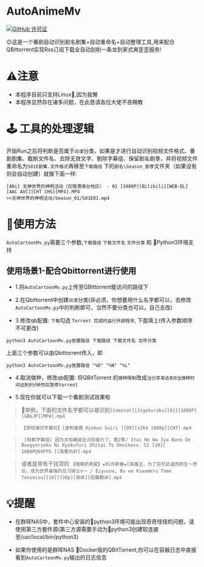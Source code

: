 # AutoAnimeMv

[![ GitHub 许可证](https://badgen.net/github/license/Abcuders/AutoCartoonMv)](https://github.com/Abcuders/AutoCartoonMv/LICENSE)

😊这是一个番剧自动识别剧名剧集+自动重命名+自动整理工具,用来配合QBittorrent实现Rss订阅下载全自动刮削一条龙到家式爽歪歪服务!

# ⚠️注意
* 本程序目前只支持Linux🐧,因为我懒
* 本程序显然存在诸多问题，在此恳请各位大佬不吝赐教

# 🕹️ 工具的处理逻辑

开始Run之后将判断是否属于`动漫`分类，如果是才进行自动识别视频文件格式、番剧剧集、截断文件名、去除无效文字、剔除字幕组、保留剧名剧季，并将视频文件重命名为`S01E剧集.文件格式`再移至`下载路径` 下的`剧名\Season_剧季`文件夹（如果没有则会自动创建）就像下面一样:
```
[ANi] 无神世界的神明活动（仅限港澳台地区） - 01 [1080P][Bilibili][WEB-DL][AAC AVC][CHT CHS][MP4].MP4
>>无神世界的神明活动/Season_01/S01E01.mp4
```

# 📝使用方法 
 `AutoCartoonMv.py`需要三个参数,`下载路径` `下载文件名` `文件分类` 和 🐍Python3环境支持
## 使用场景1-配合Qbittorrent进行使用
  * 1.将`AutoCartoonMv.py`上传至QBittorrent能访问的路径下
  
  * 2.在Qbittorrent中创建`动漫`分类(非必须，你想要用什么名字都可以，去修改`AutoCartoonMv.py`中的判断即可，当然不要分类也可以，自己去改)

  * 3.修改qb配置: `下载`勾选 `Torrent 完成时运行外部程序`, 下面填上(传入参数顺序不可更改)
  
  ```
  python3 AutoCartoonMv.py放置路径 下载路径 下载文件名 文件分类
  ```
  上面三个参数可以由Qbittorrent传入，即
  ```
  python3 AutoCartoonMv.py放置路径 "%D" "%N" "%L"
  ```
  * 4.取消做种，修改qb配置: 将QBitTorrent 的`做种限制`改成`当分享率达到0当做种时间达到0分钟然后暂停torrent`

  * 5.现在你就可以下载一个番剧测试效果啦
  > 🚩举例，下面的文件名字都可以被识别`[Comicat][Jigokuraku][01][1080P][GB&JP][MP4].mp4` 
  
  >`【悠哈璃羽字幕社】[虚构推理_Kyokou Suiri ][09][x264 1080p][CHT].mp4`
  
  >` [桜都字幕组] 因为太怕痛就全点防御力了。第2季/ Itai No Wa Iya Nano De Bougyoryoku Ni Kyokufuri Shitai To Omoimasu. S2 [10][ 1080P@60FPS ][简繁内封].mp4`
  
  > 或者是带有干扰项的 `【喵萌奶茶屋】★01月新番★[英雄王，为了穷尽武道而转生～然后，成为世界最强的见习骑士♀～ / Eiyuuou, Bu wo Kiwameru Tame Tenseisu][10][720p][简体][招募翻译].mp4`
  
# 💡提醒
* 在群晖NAS中，套件中心安装的🐍python3环境可能出现奇奇怪怪的问题，请使用第三方套件源(第三方源需要手动为🐍python3创建软连接至/usr/local/bin/python3)

* 如果你使用的是群晖NAS 🐳Docker版的QBitTorrent,你可以在容器日志中直接看到`AutoCartoonMv.py`输出的日志信息
